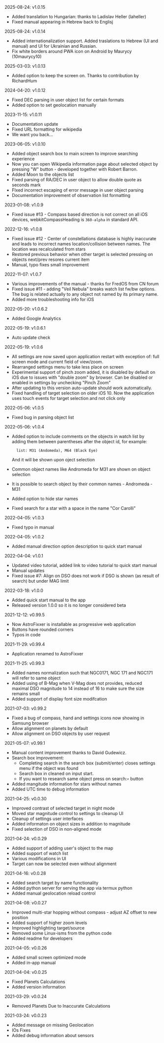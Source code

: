 2025-08-24: v1.0.15

- Added translation to Hungarian: thanks to Ladislav Heller (laheller)
- Fixed manual appearing in Hebrew back to Englisj

2025-08-24: v1.0.14

- Added internationalization support. Added traslations to Hebrew (UI and manual) and UI for Ukrainian and Russian.
- Fix white borders around PWA icon on Android by Maurycy (10maurycy10)

2025-03-03: v1.0.13

- Added option to keep the screen on. Thanks to contribution by RichardHum

2024-04-20: v1.0.12

- Fixed DEC parsing in user object list for certain formats
- Added option to set geolocation manually

2023-11-15: v1.0.11

- Documentation update
- Fixed URL formatting for wikipedia
- We want you back...

2023-06-05: v1.0.10

- Added object search box to main screen to improve searching experience
- Now you can open Wikipedia information page about selected object by pressing "W" button - developed together with Robert Barron.
- Added Moon to the objects list
- Fixed parsing of RA/DEC in user object to allow double quote as seconds mark
- FIxed incorrect escaping of error message in user object parsing
- Documentation improvement of observation list formatting

2023-01-08: v1.0.9

- Fixed issue #13 - Compass based direction is not correct on all iOS devices, webkitCompassHeading is `360-alpha` in standard API.

2022-12-16: v1.0.8

- Fixed issue #12 - Center of constellations database is highly inaccurate and leads to incorrect names location/collision between names. The location was recalculated from stars
- Restored previous behavior when other target is selected pressing on objects next/prev resores current item
- Manual, typo fixes small improvement

2022-11-07: v1.0.7

- Various improvements of the manual - thanks for FredOS from CN forum
- Fixed issue #11 - adding "Veil Nebula" breaks watch list fw/bw options. The bug is related actually to any object not named by its primary name.
- Added more troubleshooting info for iOS

2022-05-20: v1.0.6.2

- Added Google Analytics 

2022-05-19: v1.0.6.1

- Auto update check

2022-05-19: v1.0.6

- All settings are now saved upon application restart with exception of: full screen mode and current field of view/zoom.
- Rearranged settings menu to take less place on screen
- Experimental support of pinch zoom added, it is disabled by default on iOS due to issues with "double zoom" by browser. Can be disabled or enabled in settings by unchecking "Pinch Zoom"
- After updating to this version auto-update should work automatically.
- Fixed handling of target selection on older iOS 10. Now the application uses touch events for target selection and not click only

2022-05-06: v1.0.5

- Fixed bug in parsing object list

2022-05-06: v1.0.4

- Added option to include comments on the objects in watch list by adding them between parentheses after the object id, for example:

        list: M31 (Andomeda), M64 (Black Eye)

    And it will be shown upon oject selection

- Common object names like Andromeda for M31 are shown on object selection
- It is possible to search object by their common names - Andromeda - M31
- Added option to hide star names
- Fixed search for a star with a space in the name "Cor Carolli"

2022-04-05: v1.0.3

- Fixed typo in manual

2022-04-05: v1.0.2

- Added manual direction option description to quick start manual

2022-04-04: v1.0.1

- Updated video tutorial, added link to video tutorial to quick start manual
- Manual updates
- Fixed issue #7: Align on DSO does not work if DSO is shown (as result of search) but under MAG limit

2022-03-18: v1.0.0

- Added quick start manual to the app
- Released version 1.0.0 so it is no longer considered beta

2021-12-12: v0.99.5

- Now AstroFixxer is installable as progressive web application
- Buttons have rounded corners
- Typos in code

2021-11-29: v0.99.4

- Application renamed to AstroFixxer

2021-11-25: v0.99.3

-   Added names normalization such that NGC0171, NGC 171 and NGC171 will refer to same object
-   Added using of B-Mag when V-Mag does not provides, reduced maximal DSO magnitude to 14 instead of 16
    to make sure the size remains small
-   Added support of display font size modifcation

2021-07-03: v0.99.2

- Fixed a bug of compass, hand and settings icons now showing in Samsung browser
- Allow alignment on planets by default
- Allow alignment on DSO objects by user request

2021-05-07: v0.99.1

- Manual content improvement thanks to David Gudewicz.
- Search box improvement:
    - Completing search in the search box (submit/enter) closes settings menu if the object was found
    - Search box in cleaned on input start.
    - If you want to research same object press on search:`⌕` button
- Added mangitude information for stars without names
- Added UTC time to debug information

2021-04-25: v0.0.30

- Improved contrast of selected target in night mode
- Moved star magnitude control to settings to cleanup UI
- Cleanup of settings user interfaces
- Added informaton on object sizes in addition to magnitude
- Fixed selection of DSO in non-aligned mode

2021-04-24: v0.0.29

- Added support of adding user's object to the map
- Added support of watch list
- Various modifications in UI 
- Target can now be selected even without alignment

2021-04-16: v0.0.28

- Added search target by name functionality
- Added python server for serving the app via termux python
- Added manual geolocation reload control

2021-04-08: v0.0.27

- Improved multi-star hopping without compass - adjust AZ offset to new position
- Added support of higher zoom levels
- Improved highlighting target/source
- Removed some Linux-isms from the python code
- Added readme for developers

2021-04-05: v0.0.26

- Added small screen optimized mode
- Added in-app manual

2021-04-04: v0.0.25

  - Fixed Planets Calculations
  - Added version information

2021-03-29: v0.0.24

  - Removed Planets Due to Inaccurate Calculations

2021-03-24: v0.0.23

  - Added message on missing Geolocation
  - IOs Fixes
  - Added debug information about sensors

